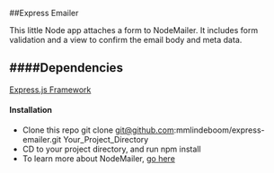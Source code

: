 ##Express Emailer

This little Node app attaches a form to NodeMailer. It includes form validation and a view to confirm the email body and meta data. 

####Dependencies
---
 
[Express.js Framework](http://expressjs.com/)

#### Installation
- Clone this repo
	git clone git@github.com:mmlindeboom/express-emailer.git Your_Project_Directory
- CD to your project directory, and run npm install
- To learn more about NodeMailer, [go here](http://blog.nodeknockout.com/post/34641712180/sending-email-from-node-js)